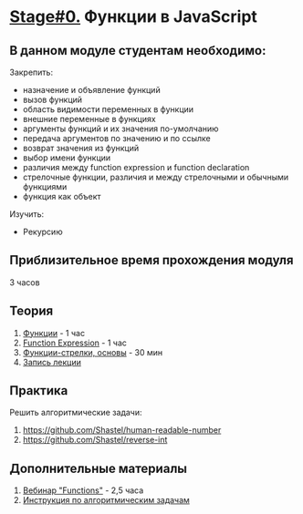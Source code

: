 # [Stage#0.](../../) Функции в JavaScript

## В данном модуле студентам необходимо:

Закрепить:

- назначение и объявление функций
- вызов функций
- область видимости переменных в функции
- внешние переменные в функциях
- аргументы функций и их значения по-умолчанию
- передача аргументов по значению и по ссылке
- возврат значения из функций
- выбор имени функции
- различия между function expression и function declaration
- стрелочные функции, различия и между стрелочными и обычными функциями
- функция как объект

Изучить:

- Рекурсию

## Приблизительное время прохождения модуля

3 часов

## Теория

1.  [Функции](https://learn.javascript.ru/function-basics) - 1 час
2.  [Function Expression](https://learn.javascript.ru/function-expressions) - 1 час
3.  [Функции-стрелки, основы](https://learn.javascript.ru/arrow-functions-basics) - 30 мин
4.  [Запись лекции](https://youtu.be/LBBg9L_B-tk?list=PLzLiprpVuH8df24MzZp-l5QMsJWJbi9qP)

## Практика

Решить алгоритмические задачи:

1.  https://github.com/Shastel/human-readable-number
2.  https://github.com/Shastel/reverse-int

## Дополнительные материалы

1.  [Вебинар "Functions"](https://www.youtube.com/watch?v=fShrn50Fkhw&list=PLe--kalBDwji8WXKVjhON39X4v_Uj6T_R&index=6) - 2,5 часа
2.  [Инструкция по алгоритмическим задачам](https://github.com/DaniilGK/algorithmic-tasks-hints/blob/main/algorithmic-tasks-hints.md)
